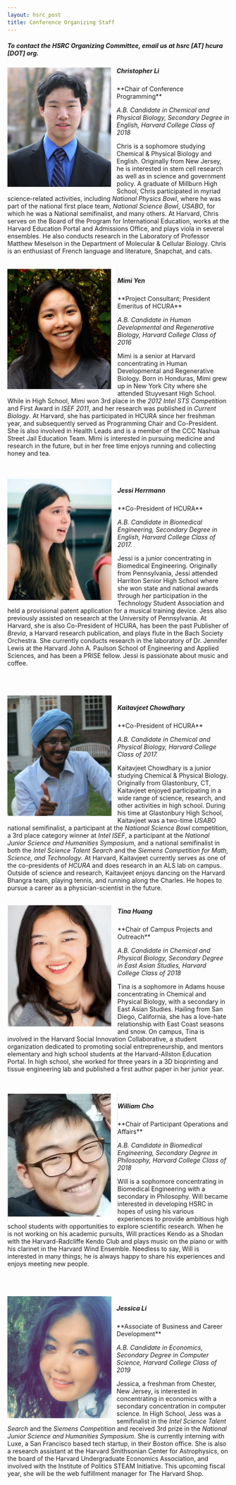 ```yaml
---
layout: hsrc_post
title: Conference Organizing Staff
---
```


<h5>To contact the HSRC Organizing Committee, email us at hsrc [AT] hcura [DOT] org.</h5>


<img src="/hsrc/images/chris7.png" align="left" style="width: 248px;"/>
<h5>Christopher Li</h5>
**Chair of Conference Programming**

*A.B. Candidate in Chemical and Physical Biology, Secondary Degree in English, Harvard College Class of 2018*

Chris is a sophomore studying Chemical & Physical Biology and English. Originally from New Jersey, he is interested in stem cell research as well as in science and government policy. A graduate of Millburn High School, Chris participated in myriad science-related activities, including *National Physics Bowl*, where he was part of the national first place team, *National Science Bowl*, *USABO*, for which he was a National semifinalist, and many others. At Harvard, Chris serves on the Board of the Program for International Education, works at the Harvard Education Portal and Admissions Office, and plays viola in several ensembles. He also conducts research in the Laboratory of Professor Matthew Meselson in the Department of Molecular & Cellular Biology. Chris is an enthusiast of French language and literature, Snapchat, and cats.

<br>

<img src="/hsrc/images/mimi7.png" align="left" style="width: 250px;"/>
<h5>Mimi Yen</h5>
**Project Consultant; President Emeritus of HCURA**

*A.B. Candidate in Human Developmental and Regenerative Biology, Harvard College Class of 2016*

Mimi is a senior at Harvard concentrating in Human Developmental and Regenerative Biology. Born in Honduras, Mimi grew up in New York City where she attended Stuyvesant High School. While in High School, Mimi won 3rd place in the *2012 Intel STS Competition* and First Award in *ISEF 2011*, and her research was published in *Current Biology*. At Harvard, she has participated in HCURA since her freshman year, and subsequently served as Programming Chair and Co-President. She is also involved in Health Leads and is a member of the CCC Nashua Street Jail Education Team. Mimi is interested in pursuing medicine and research in the future, but in her free time enjoys running and collecting honey and tea.

<br>
<br>

<img src="/hsrc/images/jessi7.png" align="left" style="width: 250px;"/>
<h5>Jessi Herrmann</h5>
**Co-President of HCURA**

*A.B. Candidate in Biomedical Engineering, Secondary Degree in English, Harvard College Class of 2017.*

Jessi is a junior concentrating in Biomedical Engineering. Originally from Pennsylvania, Jessi attended Harriton Senior High School where she won state and national awards through her participation in the Technology Student Association and held a provisional patent application for a musical training device. Jess also previously assisted on research at the University of Pennsylvania. At Harvard, she is also Co-President of HCURA, has been the past Publisher of *Brevia*, a Harvard research publication, and plays flute in the Bach Society Orchestra. She currently conducts research in the laboratory of Dr. Jennifer Lewis at the Harvard John A. Paulson School of Engineering and Applied Sciences, and has been a PRISE fellow. Jessi is passionate about music and coffee.

<br>
<br>
<br>

<img src="/hsrc/images/kait7.png" align="left" style="width: 250px;"/>
<h5>Kaitavjeet Chowdhary</h5>
**Co-President of HCURA**

*A.B. Candidate in Chemical and Physical Biology, Harvard College Class of 2017.*

Kaitavjeet Chowdhary is a junior studying Chemical & Physical Biology. Originally from Glastonbury, CT, Kaitavjeet enjoyed participating in a wide range of science, research, and other activities in high school. During his time at Glastonbury High School, Kaitavjeet was a two-time *USABO* national semifinalist, a participant at the *National Science Bowl* competition, a 3rd place category winner at *Intel ISEF*, a participant at the *National Junior Science and Humanities Symposium*, and a national semifinalist in both the *Intel Science Talent Search* and the *Siemens Competition for Math, Science, and Technology*. At Harvard, Kaitavjeet currently serves as one of the co-presidents of *HCURA* and does research in an ALS lab on campus. Outside of science and research, Kaitavjeet enjoys dancing on the Harvard Bhangra team, playing tennis, and running along the Charles. He hopes to pursue a career as a physician-scientist in the future.  
<br>

<img src="/hsrc/images/tina2.png" align="left" style="width: 250px;"/>
<h5>Tina Huang</h5>
**Chair of Campus Projects and Outreach**

*A.B. Candidate in Chemical and Physical Biology, Secondary Degree in East Asian Studies, Harvard College Class of 2018*

Tina is a sophomore in Adams house concentrating in Chemical and Physical Biology, with a secondary in East Asian Studies.  Hailing from San Diego, California, she has a love-hate relationship with East Coast seasons and snow.  On campus, Tina is involved in the Harvard Social Innovation Collaborative, a student organization dedicated to promoting social entrepreneurship, and mentors elementary and high school students at the Harvard-Allston Education Portal.  In high school, she worked for three years in a 3D bioprinting and tissue engineering lab and published a first author paper in her junior year.

<br>

<br>


<img src="/hsrc/images/will7.png" align="left" style="width: 250px;"/>
<h5>William Cho</h5>
**Chair of Participant Operations and Affairs**

*A.B. Candidate in Biomedical Engineering, Secondary Degree in Philosophy, Harvard College Class of 2018*

Will is a sophomore concentrating in Biomedical Engineering with a secondary in Philosophy. Will became interested in developing HSRC in hopes of using his various experiences to provide ambitious high school students with opportunities to explore scientific research. When he is not working on his academic pursuits, Will practices Kendo as a Shodan with the Harvard-Radcliffe Kendo Club and plays music on the piano or with his clarinet in the Harvard Wind Ensemble. Needless to say, Will is interested in many things; he is always happy to share his experiences and enjoys meeting new people.

<br>
<br>
<br>


<img src="/hsrc/images/jess7.png" align="left" style="width: 248px;"/>
<h5>Jessica Li</h5>
**Associate of Business and Career Development**

*A.B. Candidate in Economics, Secondary Degree in Computer Science, Harvard College Class of 2019*

Jessica, a freshman from Chester, New Jersey, is interested in concentrating in economics with a secondary concentration in computer science. In High School, Jess was a semifinalist in the *Intel Science Talent Search* and the *Siemens Competition* and received 3rd prize in the *National Junior Science and Humanities Symposium*. She is currently interning with Luxe, a San Francisco based tech startup, in their Boston office. She is also a research assistant at the Harvard Smithsonian Center for Astrophysics, on the board of the Harvard Undergraduate Economics Association, and involved with the Institute of Politics STEAM Initiative. This upcoming fiscal year, she will be the web fulfillment manager for The Harvard Shop.
